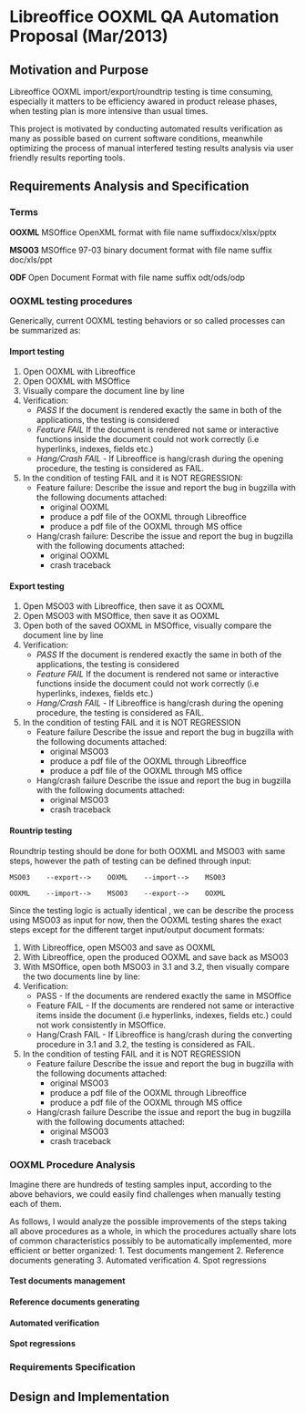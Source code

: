 Libreoffice OOXML QA Automation Proposal (Mar/2013)
===================================================


Motivation and Purpose
----------------------

Libreoffice OOXML import/export/roundtrip testing is time consuming,
especially it matters to be efficiency awared in product release
phases, when testing plan is more intensive than usual times.

This project is motivated by conducting automated results verification
as many as possible based on current software conditions, meanwhile
optimizing the process of manual interfered testing results analysis
via user friendly results reporting tools.


Requirements Analysis and Specification
---------------------------------------

### Terms ###

__OOXML__ MSOffice OpenXML format with file name suffixdocx/xlsx/pptx

__MSO03__ MSOffice 97-03 binary document format with file name suffix doc/xls/ppt

__ODF__   Open Document Format with file name suffix odt/ods/odp

### OOXML testing procedures ###

Generically, current OOXML testing behaviors or so called processes
can be summarized as:

#### Import testing ####

1. Open OOXML with Libreoffice
2. Open OOXML with MSOffice
3. Visually compare the document line by line
4. Verification:
    - *PASS* If the document is rendered exactly the same in both of the
      applications, the testing is considered
    - *Feature FAIL* If the document is rendered not same or
      interactive functions inside the document could not work
      correctly (i.e hyperlinks, indexes, fields etc.)
    - *Hang/Crash FAIL* - If Libreoffice is hang/crash during the
      opening procedure, the testing is considered as FAIL.
5. In the condition of testing FAIL and it is NOT REGRESSION:
    - Feature failure:
      Describe the issue and report the bug in bugzilla with the
      following documents attached:
        * original OOXML
        * produce a pdf file of the OOXML through Libreoffice
        * produce a pdf file of the OOXML through MS office
    - Hang/crash failure:
      Describe the issue and report the bug in bugzilla with the
      following documents attached:
        * original OOXML
        * crash traceback

#### Export testing ####

1. Open MSO03 with Libreoffice, then save it as OOXML
2. Open MSO03 with MSOffice, then save it as OOXML
3. Open both of the saved OOXML in MSOffice, visually compare the
   document line by line
4. Verification:
    - *PASS* If the document is rendered exactly the same in both of the
      applications, the testing is considered
    - *Feature FAIL* If the document is rendered not same or
      interactive functions inside the document could not work
      correctly (i.e hyperlinks, indexes, fields etc.)
    - *Hang/Crash FAIL* - If Libreoffice is hang/crash during the
      opening procedure, the testing is considered as FAIL.
5. In the condition of testing FAIL and it is NOT REGRESSION
    - Feature failure
      Describe the issue and report the bug in bugzilla with the
      following documents attached:
        * original MSO03
        * produce a pdf file of the OOXML through Libreoffice
        * produce a pdf file of the OOXML through MS office
    - Hang/crash failure
      Describe the issue and report the bug in bugzilla with the
      following documents attached:
        * original MSO03
        * crash traceback

#### Rountrip testing ####

Roundtrip testing should be done for both OOXML and MSO03 with same
steps, however the path of testing can be defined through input:

    MSO03    --export-->    OOXML    --import-->    MSO03
    
    OOXML    --import-->    MSO03    --export-->    OOXML

Since the testing logic is actually identical , we can be describe the process
using MSO03 as input for now, then the OOXML testing shares the exact
steps except for the different target input/output document formats:

1. With Libreoffice, open MSO03 and save as OOXML
2. With Libreoffice, open the produced OOXML and save back as MSO03
3. With MSOffice, open both MSO03 in 3.1 and 3.2, then visually
   compare the two documents line by line:
4. Verification:
    - PASS - If the documents are rendered exactly the same in
      MSOffice
    - Feature FAIL - If the documents are rendered not same or
      interactive items inside the document (i.e hyperlinks,
      indexes, fields etc.) could not work consistently in
      MSOffice.
    - Hang/Crash FAIL - If Libreoffice is hang/crash during the
      converting procedure in 3.1 and 3.2, the testing is
      considered as FAIL.
5. In the condition of testing FAIL and it is NOT REGRESSION
    - Feature failure
      Describe the issue and report the bug in bugzilla with the
      following documents attached:
        * original MSO03
        * produce a pdf file of the OOXML through Libreoffice
        * produce a pdf file of the OOXML through MS office
    - Hang/crash failure
      Describe the issue and report the bug in bugzilla with the
      following documents attached:
        * original MSO03
        * crash traceback

### OOXML Procedure Analysis ###

Imagine there are hundreds of testing samples input, according to the
above behaviors, we could easily find challenges when manually testing
each of them.

As follows, I would analyze the possible improvements of the steps
taking all above procedures as a whole, in which the procedures
actually share lots of common characteristics possibly to be
automatically implemented, more efficient or better organized:
    1. Test documents mangement
    2. Reference documents generating
    3. Automated verification
    4. Spot regressions

#### Test documents management ####

#### Reference documents generating ####

#### Automated verification ####

#### Spot regressions ####

### Requirements Specification ###


Design and Implementation
-------------------------
